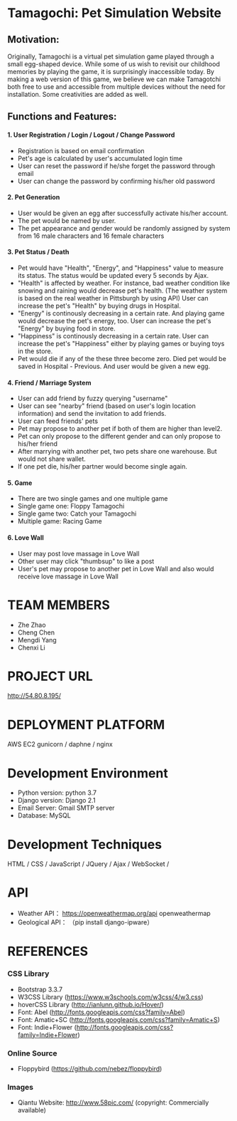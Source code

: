 # Tamagochi: Pet Simulation Website
## Motivation:
Originally, Tamagochi is a virtual pet simulation game played through a small egg-shaped device. While some of us wish to revisit our childhood memories by playing the game, it is surprisingly inaccessible today. By making a web version of this game, we believe we can make Tamagotchi both free to use and accessible from multiple devices without the need for installation. Some creativities are added as well.
## Functions and Features:
#### 1. User Registration / Login / Logout / Change Password
- Registration is based on email confirmation
- Pet's age is calculated by user's accumulated login time
- User can reset the password if he/she forget the password through email
- User can change the password by confirming his/her old password

#### 2. Pet Generation
- User would be given an egg after successfully activate his/her account. 
- The pet would be named by user.
- The pet appearance and gender would be randomly assigned by system from 16 male characters and 16 female characters

#### 3. Pet Status / Death
- Pet would have "Health", "Energy", and "Happiness" value to measure its status. The status would be updated every 5 seconds by Ajax.
- "Health" is affected by weather. For instance, bad weather condition like snowing and raining would decrease pet's health. (The weather system is based on the real weather in Pittsburgh by using API) User can increase the pet's "Health" by buying drugs in Hospital.
- "Energy" is continously decreasing in a certain rate. And playing game would decrease the pet's energy, too. User can increase the pet's "Energy" by buying food in store.
- "Happiness" is continously decreasing in a certain rate. User can increase the pet's "Happiness" either by playing games or buying toys in the store.
- Pet would die if any of the these three become zero. Died pet would be saved in Hospital - Previous. And user would be given a new egg.

#### 4. Friend / Marriage System
- User can add friend by fuzzy querying "username"
- User can see "nearby" friend (based on user's login location information) and send the invitation to add friends.
- User can feed friends' pets
- Pet may propose to another pet if both of them are higher than level2.
- Pet can only propose to the different gender and can only propose to his/her friend
- After marrying with another pet, two pets share one warehouse. But would not share wallet.
- If one pet die, his/her partner would become single again.

#### 5. Game
- There are two single games and one multiple game
- Single game one: Floppy Tamagochi
- Single game two: Catch your Tamagochi
- Multiple game: Racing Game

#### 6. Love Wall
- User may post love massage in Love Wall
- Other user may click "thumbsup" to like a post
- User's pet may propose to another pet in Love Wall and also would receive love massage in Love Wall


# TEAM MEMBERS
- Zhe Zhao
- Cheng Chen
- Mengdi Yang
- Chenxi Li

# PROJECT URL
http://54.80.8.195/

# DEPLOYMENT PLATFORM
AWS EC2
gunicorn / daphne / nginx

# Development Environment
- Python version: python 3.7
- Django version: Django 2.1
- Email Server: Gmail SMTP server
- Database: MySQL

# Development Techniques
HTML / CSS / JavaScript / JQuery / Ajax / WebSocket /

# API
- Weather API： https://openweathermap.org/api openweathermap
- Geological API： （pip install django-ipware）

# REFERENCES
### CSS Library
- Bootstrap 3.3.7
- W3CSS Library (https://www.w3schools.com/w3css/4/w3.css)
- hoverCSS Library (http://ianlunn.github.io/Hover/)
- Font: Abel (http://fonts.googleapis.com/css?family=Abel)
- Font: Amatic+SC (http://fonts.googleapis.com/css?family=Amatic+S)
- Font: Indie+Flower (http://fonts.googleapis.com/css?family=Indie+Flower)

### Online Source
- Floppybird (https://github.com/nebez/floppybird)

### Images
- Qiantu Website: http://www.58pic.com/ (copyright: Commercially available)
